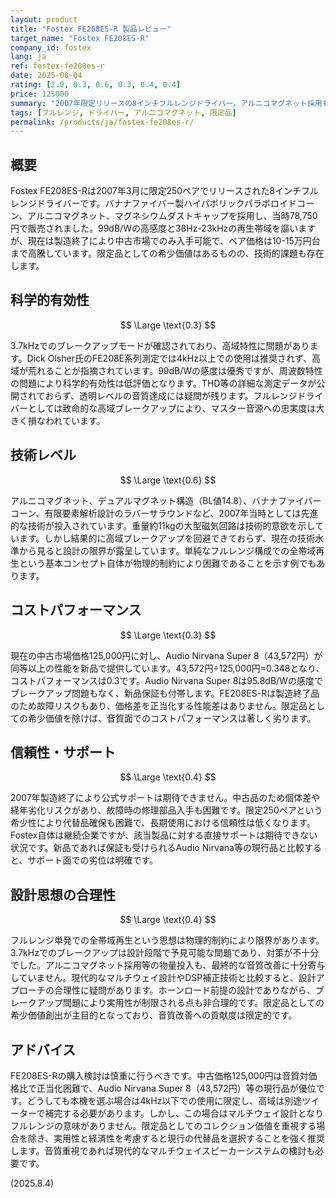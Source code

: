 ```yaml
---
layout: product
title: "Fostex FE208ES-R 製品レビュー"
target_name: "Fostex FE208ES-R"
company_id: fostex
lang: ja
ref: fostex-fe208es-r
date: 2025-08-04
rating: [2.0, 0.3, 0.6, 0.3, 0.4, 0.4]
price: 125000
summary: "2007年限定リリースの8インチフルレンジドライバー。アルニコマグネット採用も3.7kHzでのブレークアップと中古価格の高騰により科学的有効性とコストパフォーマンスに問題"
tags: [フルレンジ, ドライバー, アルニコマグネット, 限定品]
permalink: /products/ja/fostex-fe208es-r/
---
```


## 概要

Fostex FE208ES-Rは2007年3月に限定250ペアでリリースされた8インチフルレンジドライバーです。バナナファイバー製ハイパボリックパラボロイドコーン、アルニコマグネット、マグネシウムダストキャップを採用し、当時78,750円で販売されました。99dB/Wの高感度と38Hz-23kHzの再生帯域を謳いますが、現在は製造終了により中古市場でのみ入手可能で、ペア価格は10-15万円台まで高騰しています。限定品としての希少価値はあるものの、技術的課題も存在します。

## 科学的有効性

$$ \Large \text{0.3} $$

3.7kHzでのブレークアップモードが確認されており、高域特性に問題があります。Dick Olsher氏のFE208E系列測定では4kHz以上での使用は推奨されず、高域が荒れることが指摘されています。99dB/Wの感度は優秀ですが、周波数特性の問題により科学的有効性は低評価となります。THD等の詳細な測定データが公開されておらず、透明レベルの音質達成には疑問が残ります。フルレンジドライバーとしては致命的な高域ブレークアップにより、マスター音源への忠実度は大きく損なわれています。

## 技術レベル

$$ \Large \text{0.6} $$

アルニコマグネット、デュアルマグネット構造（BL値14.8）、バナナファイバーコーン、有限要素解析設計のラバーサラウンドなど、2007年当時としては先進的な技術が投入されています。重量約11kgの大型磁気回路は技術的意欲を示しています。しかし結果的に高域ブレークアップを回避できておらず、現在の技術水準から見ると設計の限界が露呈しています。単純なフルレンジ構成での全帯域再生という基本コンセプト自体が物理的制約により困難であることを示す例でもあります。

## コストパフォーマンス

$$ \Large \text{0.3} $$

現在の中古市場価格125,000円に対し、Audio Nirvana Super 8（43,572円）が同等以上の性能を新品で提供しています。43,572円÷125,000円=0.348となり、コストパフォーマンスは0.3です。Audio Nirvana Super 8は95.8dB/Wの感度でブレークアップ問題もなく、新品保証も付帯します。FE208ES-Rは製造終了品のため故障リスクもあり、価格差を正当化する性能差はありません。限定品としての希少価値を除けば、音質面でのコストパフォーマンスは著しく劣ります。

## 信頼性・サポート

$$ \Large \text{0.4} $$

2007年製造終了により公式サポートは期待できません。中古品のため個体差や経年劣化リスクがあり、故障時の修理部品入手も困難です。限定250ペアという希少性により代替品確保も困難で、長期使用における信頼性は低くなります。Fostex自体は継続企業ですが、該当製品に対する直接サポートは期待できない状況です。新品であれば保証も受けられるAudio Nirvana等の現行品と比較すると、サポート面での劣位は明確です。

## 設計思想の合理性

$$ \Large \text{0.4} $$

フルレンジ単発での全帯域再生という思想は物理的制約により限界があります。3.7kHzでのブレークアップは設計段階で予見可能な問題であり、対策が不十分でした。アルニコマグネット採用等の物量投入も、最終的な音質改善に十分寄与していません。現代的なマルチウェイ設計やDSP補正技術と比較すると、設計アプローチの合理性に疑問があります。ホーンロード前提の設計でありながら、ブレークアップ問題により実用性が制限される点も非合理的です。限定品としての希少価値創出が主目的となっており、音質改善への貢献度は限定的です。

## アドバイス

FE208ES-Rの購入検討は慎重に行うべきです。中古価格125,000円は音質対価格比で正当化困難で、Audio Nirvana Super 8（43,572円）等の現行品が優位です。どうしても本機を選ぶ場合は4kHz以下での使用に限定し、高域は別途ツイーターで補完する必要があります。しかし、この場合はマルチウェイ設計となりフルレンジの意味がありません。限定品としてのコレクション価値を重視する場合を除き、実用性と経済性を考慮すると現行の代替品を選択することを強く推奨します。音質重視であれば現代的なマルチウェイスピーカーシステムの検討も必要です。

(2025.8.4)
